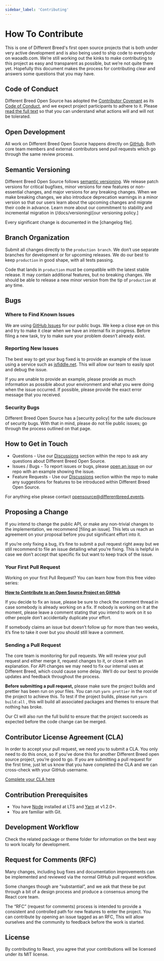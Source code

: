 ```yaml
---
sidebar_label: 'Contributing'
---
```


# How To Contribute

This is one of Different Breed's first open source projects that is both under very active development and is also being used to ship code to everybody on waoadb.com. We’re still working out the kinks to make contributing to this project as easy and transparent as possible, but we’re not quite there yet. Hopefully this document makes the process for contributing clear and answers some questions that you may have.

## Code of Conduct

Different Breed Open Source has adopted the [Contributor Covenant](https://www.contributor-covenant.org/) as its [Code of Conduct](/docs/contributing/code-of-conduct), and we expect project participants to adhere to it. Please [read the full text](/docs/contributing/code-of-conduct) so that you can understand what actions will and will not be tolerated.

## Open Development

All work on Different Breed Open Source happens directly on [GitHub](https://github.com/waoadb/opensource). Both core team members and external contributors send pull requests which go through the same review process.

## Semantic Versioning

Different Breed Open Source follows [semantic versioning](https://semver.org/). We release patch versions for critical bugfixes, minor versions for new features or non-essential changes, and major versions for any breaking changes. When we make breaking changes, we also introduce deprecation warnings in a minor version so that our users learn about the upcoming changes and migrate their code in advance. Learn more about our commitment to stability and incremental migration in (/docs/versioning)[our versioning policy.]

Every significant change is documented in the [changelog file].

## Branch Organization

Submit all changes directly to the `production branch`. We don’t use separate branches for development or for upcoming releases. We do our best to keep `production` in good shape, with all tests passing.

Code that lands in `production` must be compatible with the latest stable release. It may contain additional features, but no breaking changes. We should be able to release a new minor version from the tip of `production` at any time.

## Bugs

### Where to Find Known Issues

We are using [GitHub Issues](https://github.com/waoadb/opensource/issues) for our public bugs. We keep a close eye on this and try to make it clear when we have an internal fix in progress. Before filing a new task, try to make sure your problem doesn’t already exist.

### Reporting New Issues

The best way to get your bug fixed is to provide an example of the issue using a service such as [jsfiddle.net](https://jsfiddle.net/). This will allow our team to easily spot and debug the issue.

If you are unable to provide an example, please provide as much information as possible about your environment and what you were doing when the issue occurred. If possible, please provide the exact error message that you received.

### Security Bugs

Different Breed Open Source has a [security policy] for the safe disclosure of security bugs. With that in mind, please do not file public issues; go through the process outlined on that page.

## How to Get in Touch

- Questions - Use our [Discussions](https://github.com/waoadb/opensource/discussions) section within the repo to ask any questions about Different Breed Open Source.
- Issues / Bugs - To report issues or bugs, please [open an issue](https://github.com/waoadb/opensource/issues) on our repo with an example showing the issue.
- Feature Requests - Use our [Discussions](https://github.com/waoadb/opensource/discussions) section within the repo to make any suggestions for features to be introduced within Different Breed Open Source.

For anything else please contact [opensource@differentbreed.events](mailto:opensource@differentbreed.events).

## Proposing a Change

If you intend to change the public API, or make any non-trivial changes to the implementation, we recommend [filing an issue]. This lets us reach an agreement on your proposal before you put significant effort into it.

If you’re only fixing a bug, it’s fine to submit a pull request right away but we still recommend to file an issue detailing what you’re fixing. This is helpful in case we don’t accept that specific fix but want to keep track of the issue.

### Your First Pull Request

Working on your first Pull Request? You can learn how from this free video series:

**[How to Contribute to an Open Source Project on GitHub](https://egghead.io/courses/how-to-contribute-to-an-opensource-project-on-github)**

If you decide to fix an issue, please be sure to check the comment thread in case somebody is already working on a fix. If nobody is working on it at the moment, please leave a comment stating that you intend to work on it so other people don’t accidentally duplicate your effort.

If somebody claims an issue but doesn’t follow up for more than two weeks, it’s fine to take it over but you should still leave a comment.

### Sending a Pull Request

The core team is monitoring for pull requests. We will review your pull request and either merge it, request changes to it, or close it with an explanation. For API changes we may need to fix our internal uses at Different Breed, which could cause some delay. We’ll do our best to provide updates and feedback throughout the process.

**Before submitting a pull request,** please make sure the project builds and prettier has been run on your files. You can run `yarn prettier` in the root of the project to achieve this. To test if the project builds, please run `yarn build:all` , this will build all associated packages and themes to ensure that nothing has broke.

Our CI will also run the full build to ensure that the project succeeds as expected before the code change can be merged.

## Contributor License Agreement (CLA)

In order to accept your pull request, we need you to submit a CLA. You only need to do this once, so if you’ve done this for another Different Breed open source project, you’re good to go. If you are submitting a pull request for the first time, just let us know that you have completed the CLA and we can cross-check with your GitHub username.

[Complete your CLA here](https://forms.gle/ZBaXwerHaEJZiDEC9)

## Contribution Prerequisites

- You have [Node](https://nodejs.org/) installed at LTS and [Yarn](https://yarnpkg.com/en/) at v1.2.0+.
- You are familiar with Git.

## Development Workflow

Check the related package or theme folder for information on the best way to work locally for development.

## Request for Comments (RFC)

Many changes, including bug fixes and documentation improvements can be implemented and reviewed via the normal GitHub pull request workflow.

Some changes though are “substantial”, and we ask that these be put through a bit of a design process and produce a consensus among the React core team.

The “RFC” (request for comments) process is intended to provide a consistent and controlled path for new features to enter the project. You can contribute by opening an issue tagged as an RFC, This will allow ourselves and the community to feedback before the work is started.

## License

By contributing to React, you agree that your contributions will be licensed under its MIT license.
